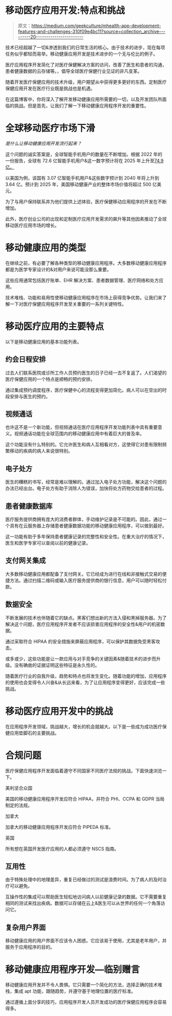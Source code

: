 # 移动医疗应用开发:特点和挑战

> 原文：<https://medium.com/geekculture/mhealth-app-development-features-and-challenges-310f09e4bc11?source=collection_archive---------20----------------------->

技术已经超越了一切&渗透到我们的日常生活的核心。由于技术的进步，现在每项任务似乎都轻而易举。移动健康应用开发是技术进步的一个无与伦比的例子。

医疗应用程序开发简化了对医疗保健解决方案的访问，改善了医生和患者的沟通，患者健康数据的云存储等。，倡导全球医疗保健行业见证的非凡变革。

随着开发医疗保健应用的技术升级，用户期望从中获得更多更好的东西。定制医疗保健应用开发在医疗行业既是挑战也是机遇。

在这篇博客中，你将深入了解开发移动健康应用所需要的一切，以及开发团队所面临的挑战。但是首先，让我们了解一下移动健康应用程序开发的重要性。

# 全球移动医疗市场下滑

*是什么让移动健康应用开发流行起来？*

这个问题的诚实答案是，全球智能手机用户的数量在不断增加。根据 2022 年的一份报告，全球有 72.6 亿智能手机用户&这一数字预计将在 2025 年上升至[74.9 亿。](https://www.statista.com/statistics/218984/number-of-global-mobile-users-since-2010/)

以美国为例，该国有 3.07 亿智能手机用户&这些数字预计到 2040 年将上升到 3.64 亿。预计到 2025 年，美国移动健康产业的整体市场价值将超过 500 亿美元。

为了与用户保持联系并为他们提供上述体验，医疗保健移动应用程序的开发在不断增加。

此外，医疗创业公司的出现和定制医疗应用开发需求的飙升等其他因素推动了全球移动医疗应用市场的增长。

# 移动健康应用的类型

在继续之前，有必要了解各种类型的移动健康应用程序。大多数移动健康应用程序都是为医学专家设计的&对用户来说可能没那么重要。

这些应用通常包括医疗账单、EHR 解决方案、患者数据管理、医疗网络和处方应用。

技术堆栈、功能和易用性使移动健康应用程序在市场上获得竞争优势。让我们来了解一下对医疗保健应用程序开发至关重要的一系列关键特性。

# 移动医疗应用的主要特点

以下是移动健康应用的基本功能列表。

## 约会日程安排

过去人们联系医院或诊所工作人员预约医生的日子已经一去不复返了。人们渴望的医疗保健应用的一个特点是顺畅的预约安排。

通过集成预约调度程序，医疗保健中心的流程变得更加简化。病人可以在空出的时段安排与医生的预约。

## 视频通话

也许这不是一个新功能，但视频通话在医疗应用程序开发功能列表中具有重要意义。视频通话功能在全球范围内的移动健康应用中有着巨大的普及率。

这个功能没有什么特别的。它允许医生和病人互相看对方，这使得它对患有限制频繁移动的疾病的病人来说很特别。

## 电子处方

医生的糟糕的书写，经常是难以理解的。通过加入电子处方功能，解决这个问题的办法已经出台。电子处方有助于消除人为错误，加快将处方药物交给患者的过程。

## 患者健康数据库

医疗服务提供商拥有庞大的消费者群体，手动维护记录是不可能的。因此，通过一个具有在云服务器上存储患者健康数据功能的移动健康应用程序，可以做到最好。

这一功能有助于多年保持患者健康记录的完整性和安全性。在重大治疗的情况下，医生和医学专家可以查阅以前的健康记录。

## 支付网关集成

大多数移动健康应用都配备了支付网关。它已经成为进行在线和非接触式交易的便捷方法。通过扫描二维码或输入医疗服务提供商的银行信息，用户可以随时轻松付款。

## 数据安全

不断发展的技术也伴随着它的缺点。黑客们想出新的方法入侵和黑掉服务器。为了解决这个问题，医疗应用程序开发者不应该损害应用程序的安全性&用户的机密数据。

通过采取符合 HIPAA 的安全措施来屏蔽应用程序，可以保护其数据免受黑客攻击。

或多或少，这些功能是让一款应用与对手竞争的关键因素&随着技术的进步而升级。没有确凿的证据证明这些特征是永久性的。

随着医疗行业的自我升级，趋势和特点也将发生变化。随着功能的增加，应用程序的使用也会变得令人兴奋&从长远来看，为了让应用程序变得更好，应该完成一些挑战。

# 移动医疗应用开发中的挑战

在应用程序开发领域，挑战越大，增长的机会就越大。以下是一些成为成功医疗保健应用垫脚石的主要挑战。

# 合规问题

医疗保健应用程序开发面临着遵守不同国家不同医疗法规的挑战。下面快速浏览一下。

美利坚合众国

美国的移动健康应用程序开发应符合 HIPAA，并符合 PHI、CCPA 和 GDPR 当局制定的法规。

加拿大

加拿大的移动健康应用程序开发应符合 PIPEDA 标准。

英国

所有想在英国开发医疗应用的人都必须遵守 NSCS 指南。

## 互用性

由于特殊处理中的地理差异，重复已经做过的测试是浪费时间。为了病人的及时治疗可以避免。

互操作性的集成可以帮助医生轻松地访问病人以前健康记录的数据。它不需要重复相同的测试来找出疾病。数据可以存储在云上&医生可以从世界的任何一个角落访问它。

## 复杂用户界面

移动健康应用的用户界面不应该令人困惑。它应该易于使用，尤其是老年用户，并服务于应用程序的目的。

# 移动健康应用程序开发—临别赠言

移动健康应用开发并不令人畏惧。它只需要一个简化的方法，选择正确的技术堆栈，集成 apt 功能，跟随趋势，并遵守基于地理位置的医疗标准。

通过遵循上面分享的技巧，应用程序开发人员开发成功的医疗保健应用程序会容易得多。